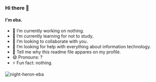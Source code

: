 ### Hi there 👋 

####  I'm eba.

- 🔭 I’m currently working on nothing.
- 🌱 I’m currently learning for not to study.
- 👯 I’m looking to collaborate with you.
- 🤔 I’m looking for help with everything about information technology.
- 💬 Tell me why this readme file appares on my profile.
- 😄 Pronouns: ?
- ⚡ Fun fact: nothing.

<p align="left"> <img src="https://komarev.com/ghpvc/?username=night-heron-eba&label=Profile%20views&color=0e75b6&style=flat" alt="night-heron-eba" /> </p>
